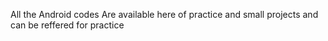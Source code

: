 All the Android codes Are available here of practice and small projects
and can be reffered for practice
